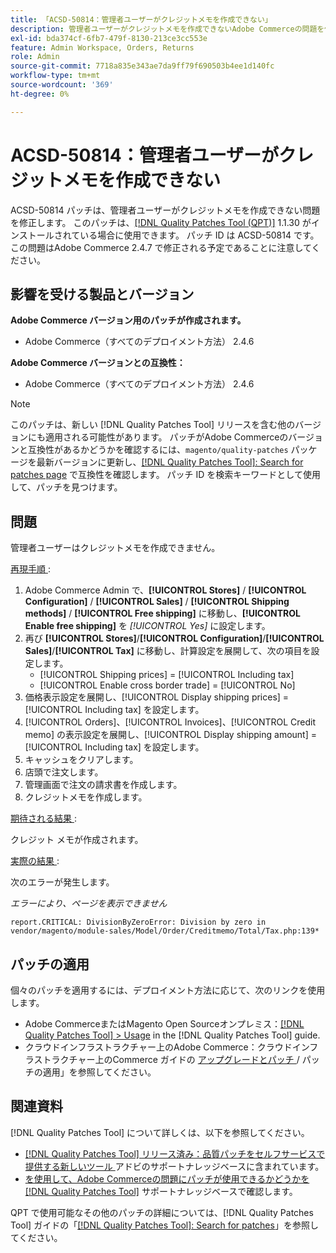```yaml
---
title: 「ACSD-50814：管理者ユーザーがクレジットメモを作成できない」
description: 管理者ユーザーがクレジットメモを作成できないAdobe Commerceの問題を修正するには、ACSD-50814 パッチを適用します。
exl-id: bda374cf-6fb7-479f-8130-213ce3cc553e
feature: Admin Workspace, Orders, Returns
role: Admin
source-git-commit: 7718a835e343ae7da9ff79f690503b4ee1d140fc
workflow-type: tm+mt
source-wordcount: '369'
ht-degree: 0%

---
```


# ACSD-50814：管理者ユーザーがクレジットメモを作成できない

ACSD-50814 パッチは、管理者ユーザーがクレジットメモを作成できない問題を修正します。 このパッチは、[[!DNL Quality Patches Tool (QPT)]](/help/announcements/adobe-commerce-announcements/magento-quality-patches-released-new-tool-to-self-serve-quality-patches.md) 1.1.30 がインストールされている場合に使用できます。 パッチ ID は ACSD-50814 です。 この問題はAdobe Commerce 2.4.7 で修正される予定であることに注意してください。

## 影響を受ける製品とバージョン

**Adobe Commerce バージョン用のパッチが作成されます。**

* Adobe Commerce（すべてのデプロイメント方法） 2.4.6

**Adobe Commerce バージョンとの互換性：**

* Adobe Commerce（すべてのデプロイメント方法） 2.4.6

>[!NOTE]
>
>このパッチは、新しい [!DNL Quality Patches Tool] リリースを含む他のバージョンにも適用される可能性があります。 パッチがAdobe Commerceのバージョンと互換性があるかどうかを確認するには、`magento/quality-patches` パッケージを最新バージョンに更新し、[[!DNL Quality Patches Tool]: Search for patches page](https://experienceleague.adobe.com/tools/commerce-quality-patches/index.html) で互換性を確認します。 パッチ ID を検索キーワードとして使用して、パッチを見つけます。

## 問題

管理者ユーザーはクレジットメモを作成できません。

<u> 再現手順 </u>:

1. Adobe Commerce Admin で、**[!UICONTROL Stores]** / **[!UICONTROL Configuration]** / **[!UICONTROL Sales]** / **[!UICONTROL Shipping methods]** / **[!UICONTROL Free shipping]** に移動し、**[!UICONTROL Enable free shipping]** を *[!UICONTROL Yes]* に設定します。
1. 再び **[!UICONTROL Stores]**/**[!UICONTROL Configuration]**/**[!UICONTROL Sales]**/**[!UICONTROL Tax]** に移動し、計算設定を展開して、次の項目を設定します。
   * [!UICONTROL Shipping prices] = [!UICONTROL Including tax]
   * [!UICONTROL Enable cross border trade] = [!UICONTROL No]
1. 価格表示設定を展開し、[!UICONTROL Display shipping prices] = [!UICONTROL Including tax] を設定します。
1. [!UICONTROL Orders]、[!UICONTROL Invoices]、[!UICONTROL Credit memo] の表示設定を展開し、[!UICONTROL Display shipping amount] = [!UICONTROL Including tax] を設定します。
1. キャッシュをクリアします。
1. 店頭で注文します。
1. 管理画面で注文の請求書を作成します。
1. クレジットメモを作成します。

<u> 期待される結果 </u>:

クレジット メモが作成されます。

<u> 実際の結果 </u>:

次のエラーが発生します。

*エラーにより、ページを表示できません*

```
report.CRITICAL: DivisionByZeroError: Division by zero in vendor/magento/module-sales/Model/Order/Creditmemo/Total/Tax.php:139*
```

## パッチの適用

個々のパッチを適用するには、デプロイメント方法に応じて、次のリンクを使用します。

* Adobe CommerceまたはMagento Open Sourceオンプレミス：[[!DNL Quality Patches Tool] > Usage](https://experienceleague.adobe.com/docs/commerce-operations/tools/quality-patches-tool/usage.html) in the [!DNL Quality Patches Tool] guide.
* クラウドインフラストラクチャー上のAdobe Commerce：クラウドインフラストラクチャー上のCommerce ガイドの [ アップグレードとパッチ ](https://experienceleague.adobe.com/docs/commerce-cloud-service/user-guide/develop/upgrade/apply-patches.html)/ パッチの適用」を参照してください。

## 関連資料

[!DNL Quality Patches Tool] について詳しくは、以下を参照してください。

* [[!DNL Quality Patches Tool]  リリース済み：品質パッチをセルフサービスで提供する新しいツール ](/help/announcements/adobe-commerce-announcements/magento-quality-patches-released-new-tool-to-self-serve-quality-patches.md) アドビのサポートナレッジベースに含まれています。
* [ を使用して、Adobe Commerceの問題にパッチが使用できるかどうかを  [!DNL Quality Patches Tool]](/help/support-tools/patches-available-in-qpt-tool/check-patch-for-magento-issue-with-magento-quality-patches.md) サポートナレッジベースで確認します。

QPT で使用可能なその他のパッチの詳細については、[!DNL Quality Patches Tool] ガイドの「[[!DNL Quality Patches Tool]: Search for patches](https://experienceleague.adobe.com/tools/commerce-quality-patches/index.html)」を参照してください。
